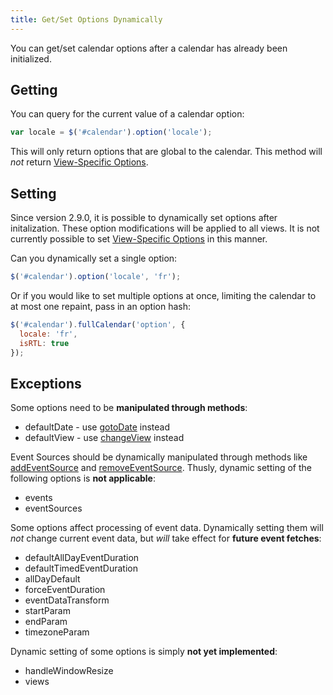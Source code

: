 ```yaml
---
title: Get/Set Options Dynamically
---
```


You can get/set calendar options after a calendar has already been initialized.

## Getting

You can query for the current value of a calendar option:

```js
var locale = $('#calendar').option('locale');
```

This will only return options that are global to the calendar. This method will *not* return [View-Specific Options](view-specific-options).


## Setting

Since version 2.9.0, it is possible to dynamically set options after initalization. These option modifications will be applied to all views. It is not currently possible to set [View-Specific Options](view-specific-options) in this manner.

Can you dynamically set a single option:

```js
$('#calendar').option('locale', 'fr');
```

Or if you would like to set multiple options at once, limiting the calendar to at most one repaint, pass in an option hash:

```js
$('#calendar').fullCalendar('option', {
  locale: 'fr',
  isRTL: true
});
```

## Exceptions

Some options need to be **manipulated through methods**:

- defaultDate - use [gotoDate](gotoDate) instead
- defaultView - use [changeView](changeView) instead

Event Sources should be dynamically manipulated through methods like [addEventSource](addEventSource) and [removeEventSource](removeEventSource). Thusly, dynamic setting of the following options is **not applicable**:

- events
- eventSources

Some options affect processing of event data. Dynamically setting them will *not* change current event data, but *will* take effect for **future event fetches**:

- defaultAllDayEventDuration
- defaultTimedEventDuration
- allDayDefault
- forceEventDuration
- eventDataTransform
- startParam
- endParam
- timezoneParam

Dynamic setting of some options is simply **not yet implemented**:

- handleWindowResize
- views
